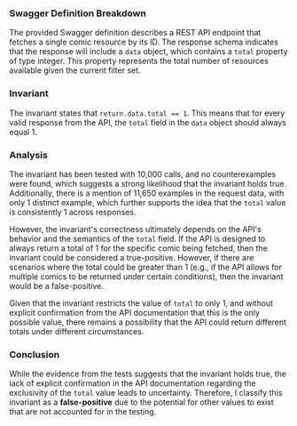### Swagger Definition Breakdown
The provided Swagger definition describes a REST API endpoint that fetches a single comic resource by its ID. The response schema indicates that the response will include a `data` object, which contains a `total` property of type integer. This property represents the total number of resources available given the current filter set.

### Invariant
The invariant states that `return.data.total == 1`. This means that for every valid response from the API, the `total` field in the `data` object should always equal 1.

### Analysis
The invariant has been tested with 10,000 calls, and no counterexamples were found, which suggests a strong likelihood that the invariant holds true. Additionally, there is a mention of 11,650 examples in the request data, with only 1 distinct example, which further supports the idea that the `total` value is consistently 1 across responses. 

However, the invariant's correctness ultimately depends on the API's behavior and the semantics of the `total` field. If the API is designed to always return a total of 1 for the specific comic being fetched, then the invariant could be considered a true-positive. However, if there are scenarios where the total could be greater than 1 (e.g., if the API allows for multiple comics to be returned under certain conditions), then the invariant would be a false-positive. 

Given that the invariant restricts the value of `total` to only 1, and without explicit confirmation from the API documentation that this is the only possible value, there remains a possibility that the API could return different totals under different circumstances. 

### Conclusion
While the evidence from the tests suggests that the invariant holds true, the lack of explicit confirmation in the API documentation regarding the exclusivity of the `total` value leads to uncertainty. Therefore, I classify this invariant as a **false-positive** due to the potential for other values to exist that are not accounted for in the testing.
